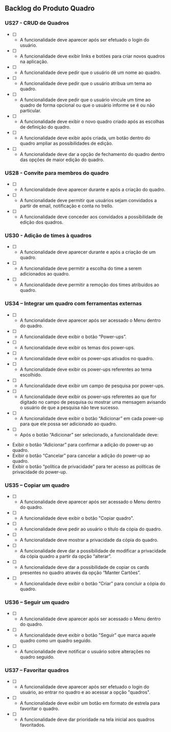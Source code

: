 ## Backlog do Produto Quadro


### US27 - CRUD de Quadros

- [ ] -  A funcionalidade deve aparecer após ser efetuado o login do usuário.

- [ ] - A funcionalidade deve exibir links e botões para criar novos quadros na aplicação.

- [ ] -  A funcionalidade deve pedir que o usuário dê um nome ao quadro.

- [ ] -  A funcionalidade deve pedir que o usuário atribua um tema ao quadro.

- [ ] -  A funcionalidade deve pedir que o usuário vincule um time ao quadro de forma opcional ou que o usuário informe se é ou não particular.

- [ ] -  A funcionalidade deve exibir o novo quadro criado após as escolhas de definição do quadro.

- [ ] -  A funcionalidade deve exibir após criada, um botão dentro do quadro ampliar as possibilidades de edição.

- [ ] -  A funcionalidade deve dar a opção de fechamento do quadro dentro das opções de maior edição do quadro.

### US28 - Convite para membros do quadro

- [ ] -  A funcionalidade deve aparecer durante e após a criação do quadro.

- [ ] -  A funcionalidade deve permitir que usuários sejam convidados a partir de email, notificação e conta no trello.

- [ ] -  A funcionalidade deve conceder aos convidados a possibilidade de edição dos quadros.

### US30 - Adição de times à quadros

- [ ] -  A funcionalidade deve aparecer durante e após a criação de um quadro.

- [ ] -  A funcionalidade deve permitir a escolha do time a serem adicionados ao quadro.

- [ ] -  A funcionalidade deve permitir a remoção dos times atribuídos ao quadro.

### US34 – Integrar um quadro com ferramentas externas

- [ ] -  A funcionalidade deve aparecer após ser acessado o Menu dentro do quadro.

- [ ] - A funcionalidade deve exibir o botão “Power-ups”.

- [ ] -  A funcionalidade deve exibir os temas dos power-ups.

- [ ] -  A funcionalidade deve exibir os power-ups ativados no quadro.

- [ ] -  A funcionalidade deve exibir os power-ups referentes ao tema escolhido.

- [ ] -  A funcionalidade deve exibir um campo de pesquisa por power-ups.

- [ ] -  A funcionalidade deve exibir os power-ups referentes ao que for digitado no campo de pesquisa ou mostrar uma mensagem avisando o usuário de que a pesquisa não teve sucesso.

- [ ] -  A funcionalidade deve exibir o botão “Adicionar” em cada power-up para que ele possa ser adicionado ao quadro.

- [ ] -  Após o botão “Adicionar” ser selecionado, a funcionalidade deve:
- Exibir o botão “Adicionar” para confirmar a adição do power-up ao quadro.
- Exibir o botão “Cancelar” para cancelar a adição do power-up ao quadro.
- Exibir o botão “política de privacidade” para ter acesso as políticas de privacidade do power-up.

### US35 – Copiar um quadro

- [ ] -  A funcionalidade deve aparecer após ser acessado o Menu dentro do quadro.

- [ ] - A funcionalidade deve exibir o botão "Copiar quadro".

- [ ] -  A funcionalidade deve pedir ao usuário o título da cópia do quadro.

- [ ] -  A funcionalidade deve mostrar a privacidade da cópia do quadro.

- [ ] -  A funcionalidade deve dar a possibilidade de modificar a privacidade da cópia quadro a partir da opção “alterar”.

- [ ] -  A funcionalidade deve dar a possibilidade de copiar os cards presentes no quadro através da opção “Manter Cartões”.

- [ ] -  A funcionalidade deve exibir o botão “Criar” para concluir a cópia do quadro.

### US36 – Seguir um quadro

- [ ] -  A funcionalidade deve aparecer após ser acessado o Menu dentro do quadro.

- [ ] - A funcionalidade deve exibir o botão "Seguir" que marca aquele quadro como um quadro seguido.

- [ ] -  A funcionalidade deve notificar o usuário sobre alterações no quadro seguido.

### US37 – Favoritar quadros

- [ ] -  A funcionalidade deve aparecer após ser efetuado o login do usuário, ao entrar no quadro e ao acessar a opção "quadros".

- [ ] - A funcionalidade deve exibir um botão em formato de estrela para favoritar o quadro.

- [ ] -  A funcionalidade deve dar prioridade na tela inicial aos quadros favoritados.


